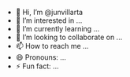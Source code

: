 - 👋 Hi, I’m @junvillarta
- 👀 I’m interested in ...
- 🌱 I’m currently learning ...
- 💞️ I’m looking to collaborate on ...
- 📫 How to reach me ...
- 😄 Pronouns: ...
- ⚡ Fun fact: ...

<!---
junvillarta/junvillarta is a ✨ special ✨ repository because its `README.md` (this file) appears on your GitHub profile.
You can click the Preview link to take a look at your changes.
--->
